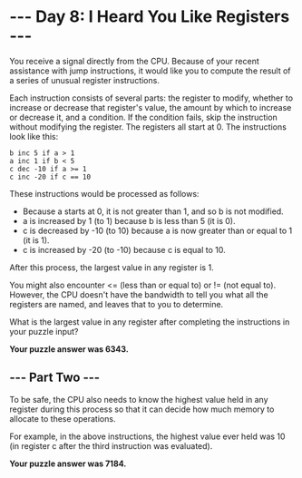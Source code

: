 # --- Day 8: I Heard You Like Registers ---

You receive a signal directly from the CPU. Because of your recent assistance with jump instructions, it would like you to compute the result of a series of unusual register instructions.

Each instruction consists of several parts: the register to modify, whether to increase or decrease that register's value, the amount by which to increase or decrease it, and a condition. If the condition fails, skip the instruction without modifying the register. The registers all start at 0. The instructions look like this:

    b inc 5 if a > 1
    a inc 1 if b < 5
    c dec -10 if a >= 1
    c inc -20 if c == 10

These instructions would be processed as follows:

  * Because a starts at 0, it is not greater than 1, and so b is not modified.
  * a is increased by 1 (to 1) because b is less than 5 (it is 0).
  * c is decreased by -10 (to 10) because a is now greater than or equal to 1 (it is 1).
  * c is increased by -20 (to -10) because c is equal to 10.

After this process, the largest value in any register is 1.

You might also encounter <= (less than or equal to) or != (not equal to). However, the CPU doesn't have the bandwidth to tell you what all the registers are named, and leaves that to you to determine.

What is the largest value in any register after completing the instructions in your puzzle input?

**Your puzzle answer was 6343.**

## --- Part Two ---

To be safe, the CPU also needs to know the highest value held in any register during this process so that it can decide how much memory to allocate to these operations.

For example, in the above instructions, the highest value ever held was 10 (in register c after the third instruction was evaluated).

**Your puzzle answer was 7184.**
